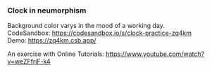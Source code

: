 ### Clock in neumorphism
Background color varys in the mood of a working day. <br/>
CodeSandbox: https://codesandbox.io/s/clock-practice-zq4km <br/>
Demo: https://zq4km.csb.app/ <br/>

An exercise with Online Tutorials: https://www.youtube.com/watch?v=weZFfrjF-k4 <br/>
